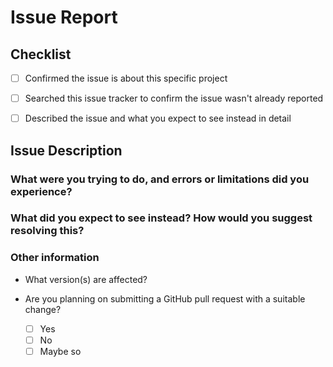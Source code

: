 # Issue Report

<!--- **PLEASE NOTE:** This is the issue tracker for Spyder-Infra, not problems with the Spyder application itself nor general help with Spyder. For that, please see the main Spyder repo: <https://github.com/spyder-ide/spyder> . --->

<!--- Please make sure you fill out this template completely so we can find and fix your issue. Otherwise, it may be closed. Thanks! --->

## Checklist

<!--- Mark [x] when complete --->

* [ ] Confirmed the issue is about this specific project
* [ ] Searched this issue tracker to confirm the issue wasn't already reported
* [ ] Described the issue and what you expect to see instead in detail


## Issue Description

<!--- Describe the issue you've found. --->



### What were you trying to do, and errors or limitations did you experience?

<!--- Please be as specific as you can. --->



### What did you expect to see instead? How would you suggest resolving this?

<!--- Please be as specific as you can. --->




### Other information

* What version(s) are affected?



* Are you planning on submitting a GitHub pull request with a suitable change?

    * [ ] Yes
    * [ ] No
    * [ ] Maybe so
